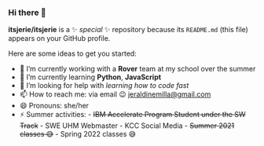 ### Hi there 👋


**itsjerie/itsjerie** is a ✨ _special_ ✨ repository because its `README.md` (this file) appears on your GitHub profile.

Here are some ideas to get you started:

- 🔭 I’m currently working with a **Rover** team at my school over the summer
- 🌱 I’m currently learning **Python**, **JavaScript** 
- 🤔 I’m looking for help with *learning how to code fast*
- 📫 How to reach me: via email 😉 jeraldinemilla@gmail.com
- 😄 Pronouns: she/her
- ⚡ Summer activities:
      - ~~IBM Accelerate Program Student under the SW Track~~ 
      - SWE UHM Webmaster
      - KCC Social Media 
      - ~~Summer 2021 classes 😅~~
      - Spring 2022 classes 😅
